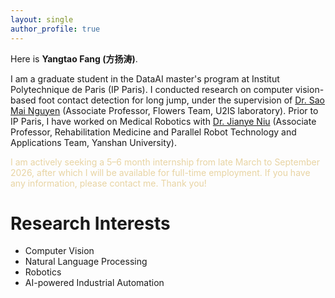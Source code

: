 ```yaml
---
layout: single
author_profile: true
---
```


Here is **Yangtao Fang (方扬涛)**. 

I am a graduate student in the DataAI master's program at Institut Polytechnique de Paris (IP Paris). 
I conducted research on computer vision-based foot contact detection for long jump, under the supervision of [Dr. Sao Mai Nguyen](http://nguyensmai.free.fr/Home.html) (Associate Professor, Flowers Team, U2IS laboratory). Prior to IP Paris, I have worked on Medical Robotics with [Dr. Jianye Niu](http://202.206.253.123/mdt/teachers_show.aspx?shid=505) (Associate Professor, Rehabilitation Medicine and Parallel Robot Technology and Applications Team, Yanshan University).

<span style="color: #E8D4A3;">I am actively seeking a 5–6 month internship from late March to September 2026, after which I will be available for full-time employment. If you have any information, please contact me. Thank you!</span>

# Research Interests
- Computer Vision
- Natural Language Processing
- Robotics
- AI-powered Industrial Automation




 <div data-key="LinkedIn Full Profile" class="ft" id="ftonojlie">
 </div>
 <script src="https://wdg.fouita.com/widgets/0x23ac82.js"></script>
 
